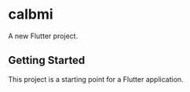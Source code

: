 # calbmi

A new Flutter project.

## Getting Started

This project is a starting point for a Flutter application.
